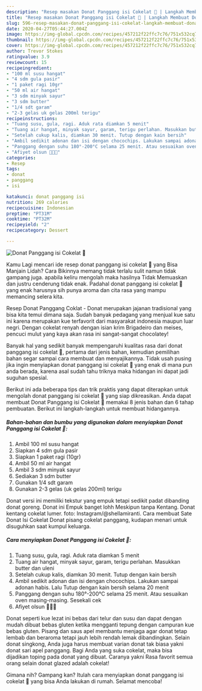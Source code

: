 ```yaml
---
description: "Resep masakan Donat Panggang isi Cokelat 🍩 | Langkah Membuat Donat Panggang isi Cokelat 🍩 Yang Lezat Sekali"
title: "Resep masakan Donat Panggang isi Cokelat 🍩 | Langkah Membuat Donat Panggang isi Cokelat 🍩 Yang Lezat Sekali"
slug: 596-resep-masakan-donat-panggang-isi-cokelat-langkah-membuat-donat-panggang-isi-cokelat-yang-lezat-sekali
date: 2020-04-27T05:44:27.004Z
image: https://img-global.cpcdn.com/recipes/457212f22ffc7c76/751x532cq70/donat-panggang-isi-cokelat-🍩-foto-resep-utama.jpg
thumbnail: https://img-global.cpcdn.com/recipes/457212f22ffc7c76/751x532cq70/donat-panggang-isi-cokelat-🍩-foto-resep-utama.jpg
cover: https://img-global.cpcdn.com/recipes/457212f22ffc7c76/751x532cq70/donat-panggang-isi-cokelat-🍩-foto-resep-utama.jpg
author: Trevor Stokes
ratingvalue: 3.9
reviewcount: 15
recipeingredient:
- "100 ml susu hangat"
- "4 sdm gula pasir"
- "1 paket ragi 10gr"
- "50 ml air hangat"
- "3 sdm minyak sayur"
- "3 sdm butter"
- "1/4 sdt garam"
- "2-3 gelas uk gelas 200ml terigu"
recipeinstructions:
- "Tuang susu, gula, ragi. Aduk rata diamkan 5 menit"
- "Tuang air hangat, minyak sayur, garam, terigu perlahan. Masukkan butter dan uleni"
- "Setelah cukup kalis, diamkan 30 menit. Tutup dengan kain bersih"
- "Ambil sedikit adonan dan isi dengan chocochips. Lakukan sampai adonan habis. Lalu Tutup dengan kain bersih selama 20 menit"
- "Panggang dengan suhu 180°-200°C selama 25 menit. Atau sesuaikan oven masing-masing. Sesekali cek"
- "Afiyet olsun 👩🏻‍🍳"
categories:
- Resep
tags:
- donat
- panggang
- isi

katakunci: donat panggang isi 
nutrition: 269 calories
recipecuisine: Indonesian
preptime: "PT31M"
cooktime: "PT32M"
recipeyield: "2"
recipecategory: Dessert

---
```



![Donat Panggang isi Cokelat 🍩](https://img-global.cpcdn.com/recipes/457212f22ffc7c76/751x532cq70/donat-panggang-isi-cokelat-🍩-foto-resep-utama.jpg)

Kamu Lagi mencari ide resep donat panggang isi cokelat 🍩 yang Bisa Manjain Lidah? Cara Bikinnya memang tidak terlalu sulit namun tidak gampang juga. apabila keliru mengolah maka hasilnya Tidak Memuaskan dan justru cenderung tidak enak. Padahal donat panggang isi cokelat 🍩 yang enak harusnya sih punya aroma dan cita rasa yang mampu memancing selera kita.

Resep Donat Panggang Coklat - Donat merupakan jajanan tradisional yang bisa kita temui dimana saja. Sudah banyak pedagang yang menjual kue satu ini karena merupakan kue terfavorit dari masyarakat indonesia maupun luar negri. Dengan cokelat renyah dengan isian krim Brigadeiro dan meises, pencuci mulut yang kaya akan rasa ini sangat-sangat chocolatey!

Banyak hal yang sedikit banyak mempengaruhi kualitas rasa dari donat panggang isi cokelat 🍩, pertama dari jenis bahan, kemudian pemilihan bahan segar sampai cara membuat dan menyajikannya. Tidak usah pusing jika ingin menyiapkan donat panggang isi cokelat 🍩 yang enak di mana pun anda berada, karena asal sudah tahu triknya maka hidangan ini dapat jadi suguhan spesial.


Berikut ini ada beberapa tips dan trik praktis yang dapat diterapkan untuk mengolah donat panggang isi cokelat 🍩 yang siap dikreasikan. Anda dapat membuat Donat Panggang isi Cokelat 🍩 memakai 8 jenis bahan dan 6 tahap pembuatan. Berikut ini langkah-langkah untuk membuat hidangannya.

<!--inarticleads1-->

##### Bahan-bahan dan bumbu yang digunakan dalam menyiapkan Donat Panggang isi Cokelat 🍩:

1. Ambil 100 ml susu hangat
1. Siapkan 4 sdm gula pasir
1. Siapkan 1 paket ragi (10gr)
1. Ambil 50 ml air hangat
1. Ambil 3 sdm minyak sayur
1. Sediakan 3 sdm butter
1. Gunakan 1/4 sdt garam
1. Gunakan 2-3 gelas (uk gelas 200ml) terigu


Donat versi ini memiliki tekstur yang empuk tetapi sedikit padat dibanding donat goreng. Donat ini Empuk banget lohh Meskipun tanpa Kentang. Donat kentang cokelat lumer. foto: Instagram/@shellamiranti. Cara membuat Sate Donat Isi Cokelat Donat pisang cokelat panggang, kudapan menari untuk disuguhkan saat kumpul keluarga. 

<!--inarticleads2-->

##### Cara menyiapkan Donat Panggang isi Cokelat 🍩:

1. Tuang susu, gula, ragi. Aduk rata diamkan 5 menit
1. Tuang air hangat, minyak sayur, garam, terigu perlahan. Masukkan butter dan uleni
1. Setelah cukup kalis, diamkan 30 menit. Tutup dengan kain bersih
1. Ambil sedikit adonan dan isi dengan chocochips. Lakukan sampai adonan habis. Lalu Tutup dengan kain bersih selama 20 menit
1. Panggang dengan suhu 180°-200°C selama 25 menit. Atau sesuaikan oven masing-masing. Sesekali cek
1. Afiyet olsun 👩🏻‍🍳


Donat seperti kue lezat ini bebas dari telur dan susu dan dapat dengan mudah dibuat bebas gluten ketika mengganti tepung dengan campuran kue bebas gluten. Pisang dan saus apel membantu menjaga agar donat tetap lembab dan beraroma tetapi jauh lebih rendah lemak dibandingkan. Selain donat singkong, Anda juga harus membuat varian donat tak biasa yakni donat sari apel panggang. Bagi Anda yang suka cokelat, maka bisa dijadikan toping pada donat yang dibuat. Caranya yakni Rasa favorit semua orang selain donat glazed adalah cokelat! 

Gimana nih? Gampang kan? Itulah cara menyiapkan donat panggang isi cokelat 🍩 yang bisa Anda lakukan di rumah. Selamat mencoba!
